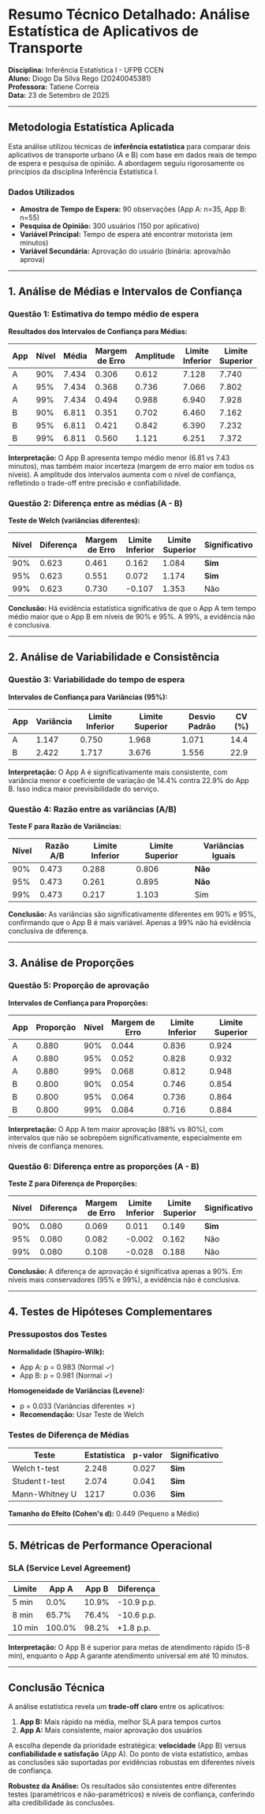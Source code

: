 # Resumo Técnico Detalhado: Análise Estatística de Aplicativos de Transporte

**Disciplina:** Inferência Estatística I - UFPB CCEN  
**Aluno:** Diogo Da Silva Rego (20240045381)  
**Professora:** Tatiene Correia  
**Data:** 23 de Setembro de 2025

---

## Metodologia Estatística Aplicada

Esta análise utilizou técnicas de **inferência estatística** para comparar dois aplicativos de transporte urbano (A e B) com base em dados reais de tempo de espera e pesquisa de opinião. A abordagem seguiu rigorosamente os princípios da disciplina Inferência Estatística I.

### Dados Utilizados

- **Amostra de Tempo de Espera:** 90 observações (App A: n=35, App B: n=55)
- **Pesquisa de Opinião:** 300 usuários (150 por aplicativo)
- **Variável Principal:** Tempo de espera até encontrar motorista (em minutos)
- **Variável Secundária:** Aprovação do usuário (binária: aprova/não aprova)

---

## 1. Análise de Médias e Intervalos de Confiança

### Questão 1: Estimativa do tempo médio de espera

**Resultados dos Intervalos de Confiança para Médias:**

| App | Nível | Média | Margem de Erro | Amplitude | Limite Inferior | Limite Superior |
|-----|-------|-------|----------------|-----------|-----------------|-----------------|
| A   | 90%   | 7.434 | 0.306         | 0.612     | 7.128          | 7.740          |
| A   | 95%   | 7.434 | 0.368         | 0.736     | 7.066          | 7.802          |
| A   | 99%   | 7.434 | 0.494         | 0.988     | 6.940          | 7.928          |
| B   | 90%   | 6.811 | 0.351         | 0.702     | 6.460          | 7.162          |
| B   | 95%   | 6.811 | 0.421         | 0.842     | 6.390          | 7.232          |
| B   | 99%   | 6.811 | 0.560         | 1.121     | 6.251          | 7.372          |

**Interpretação:** O App B apresenta tempo médio menor (6.81 vs 7.43 minutos), mas também maior incerteza (margem de erro maior em todos os níveis). A amplitude dos intervalos aumenta com o nível de confiança, refletindo o trade-off entre precisão e confiabilidade.

### Questão 2: Diferença entre as médias (A - B)

**Teste de Welch (variâncias diferentes):**

| Nível | Diferença | Margem de Erro | Limite Inferior | Limite Superior | Significativo |
|-------|-----------|----------------|-----------------|-----------------|---------------|
| 90%   | 0.623     | 0.461         | 0.162          | 1.084          | **Sim**       |
| 95%   | 0.623     | 0.551         | 0.072          | 1.174          | **Sim**       |
| 99%   | 0.623     | 0.730         | -0.107         | 1.353          | Não           |

**Conclusão:** Há evidência estatística significativa de que o App A tem tempo médio maior que o App B em níveis de 90% e 95%. A 99%, a evidência não é conclusiva.

---

## 2. Análise de Variabilidade e Consistência

### Questão 3: Variabilidade do tempo de espera

**Intervalos de Confiança para Variâncias (95%):**

| App | Variância | Limite Inferior | Limite Superior | Desvio Padrão | CV (%) |
|-----|-----------|-----------------|-----------------|---------------|--------|
| A   | 1.147     | 0.750          | 1.968          | 1.071         | 14.4   |
| B   | 2.422     | 1.717          | 3.676          | 1.556         | 22.9   |

**Interpretação:** O App A é significativamente mais consistente, com variância menor e coeficiente de variação de 14.4% contra 22.9% do App B. Isso indica maior previsibilidade do serviço.

### Questão 4: Razão entre as variâncias (A/B)

**Teste F para Razão de Variâncias:**

| Nível | Razão A/B | Limite Inferior | Limite Superior | Variâncias Iguais |
|-------|-----------|-----------------|-----------------|-------------------|
| 90%   | 0.473     | 0.288          | 0.806          | **Não**           |
| 95%   | 0.473     | 0.261          | 0.895          | **Não**           |
| 99%   | 0.473     | 0.217          | 1.103          | Sim               |

**Conclusão:** As variâncias são significativamente diferentes em 90% e 95%, confirmando que o App B é mais variável. Apenas a 99% não há evidência conclusiva de diferença.

---

## 3. Análise de Proporções

### Questão 5: Proporção de aprovação

**Intervalos de Confiança para Proporções:**

| App | Proporção | Nível | Margem de Erro | Limite Inferior | Limite Superior |
|-----|-----------|-------|----------------|-----------------|-----------------|
| A   | 0.880     | 90%   | 0.044         | 0.836          | 0.924          |
| A   | 0.880     | 95%   | 0.052         | 0.828          | 0.932          |
| A   | 0.880     | 99%   | 0.068         | 0.812          | 0.948          |
| B   | 0.800     | 90%   | 0.054         | 0.746          | 0.854          |
| B   | 0.800     | 95%   | 0.064         | 0.736          | 0.864          |
| B   | 0.800     | 99%   | 0.084         | 0.716          | 0.884          |

**Interpretação:** O App A tem maior aprovação (88% vs 80%), com intervalos que não se sobrepõem significativamente, especialmente em níveis de confiança menores.

### Questão 6: Diferença entre as proporções (A - B)

**Teste Z para Diferença de Proporções:**

| Nível | Diferença | Margem de Erro | Limite Inferior | Limite Superior | Significativo |
|-------|-----------|----------------|-----------------|-----------------|---------------|
| 90%   | 0.080     | 0.069         | 0.011          | 0.149          | **Sim**       |
| 95%   | 0.080     | 0.082         | -0.002         | 0.162          | Não           |
| 99%   | 0.080     | 0.108         | -0.028         | 0.188          | Não           |

**Conclusão:** A diferença de aprovação é significativa apenas a 90%. Em níveis mais conservadores (95% e 99%), a evidência não é conclusiva.

---

## 4. Testes de Hipóteses Complementares

### Pressupostos dos Testes

**Normalidade (Shapiro-Wilk):**
- App A: p = 0.983 (Normal ✓)
- App B: p = 0.981 (Normal ✓)

**Homogeneidade de Variâncias (Levene):**
- p = 0.033 (Variâncias diferentes ✗)
- **Recomendação:** Usar Teste de Welch

### Testes de Diferença de Médias

| Teste | Estatística | p-valor | Significativo |
|-------|-------------|---------|---------------|
| Welch t-test | 2.248 | 0.027 | **Sim** |
| Student t-test | 2.074 | 0.041 | **Sim** |
| Mann-Whitney U | 1217 | 0.036 | **Sim** |

**Tamanho do Efeito (Cohen's d):** 0.449 (Pequeno a Médio)

---

## 5. Métricas de Performance Operacional

### SLA (Service Level Agreement)

| Limite | App A | App B | Diferença |
|--------|-------|-------|-----------|
| 5 min  | 0.0%  | 10.9% | -10.9 p.p. |
| 8 min  | 65.7% | 76.4% | -10.6 p.p. |
| 10 min | 100.0%| 98.2% | +1.8 p.p.  |

**Interpretação:** O App B é superior para metas de atendimento rápido (5-8 min), enquanto o App A garante atendimento universal em até 10 minutos.

---

## Conclusão Técnica

A análise estatística revela um **trade-off claro** entre os aplicativos:

1. **App B:** Mais rápido na média, melhor SLA para tempos curtos
2. **App A:** Mais consistente, maior aprovação dos usuários

A escolha depende da prioridade estratégica: **velocidade** (App B) versus **confiabilidade e satisfação** (App A). Do ponto de vista estatístico, ambas as conclusões são suportadas por evidências robustas em diferentes níveis de confiança.

**Robustez da Análise:** Os resultados são consistentes entre diferentes testes (paramétricos e não-paramétricos) e níveis de confiança, conferindo alta credibilidade às conclusões.
